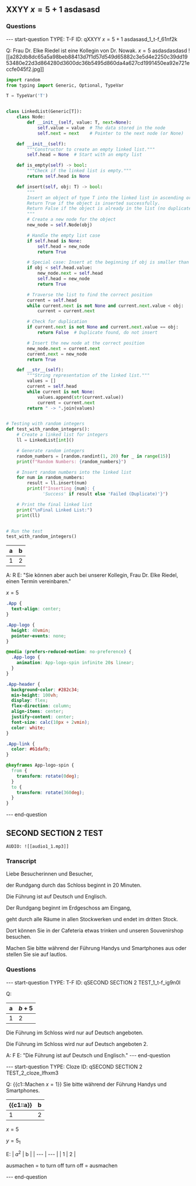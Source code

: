 ## XXYY $x=5+1$ asdasasd

### Questions

--- start-question
TYPE: T-F
ID: qXXYY $x=5+1$ asdasasd_1_t-f_61nf2k

Q: Frau Dr. Elke Riedel ist eine Kollegin von Dr. Nowak. $x=5$ asdasdasdasd
![[a282db8dc65a5a98beb88413d7f1d57d549d65882c3e5d4e2250c39dd1953480e22d3d864280d3600dc36b5495d860da4a627cd1991450ea92e721eccfe045f2.jpg]]

```python
import random
from typing import Generic, Optional, TypeVar

T = TypeVar('T')


class LinkedList(Generic[T]):
    class Node:
        def __init__(self, value: T, next=None):
            self.value = value  # The data stored in the node
            self.next = next    # Pointer to the next node (or None)

    def __init__(self):
        """Constructor to create an empty linked list."""
        self.head = None  # Start with an empty list

    def is_empty(self) -> bool:
        """Check if the linked list is empty."""
        return self.head is None

    def insert(self, obj: T) -> bool:
        """
        Insert an object of type T into the linked list in ascending order.
        Return True if the object is inserted successfully.
        Return False if the object is already in the list (no duplicates allowed).
        """
        # Create a new node for the object
        new_node = self.Node(obj)

        # Handle the empty list case
        if self.head is None:
            self.head = new_node
            return True

        # Special case: Insert at the beginning if obj is smaller than the head
        if obj < self.head.value:
            new_node.next = self.head
            self.head = new_node
            return True

        # Traverse the list to find the correct position
        current = self.head
        while current.next is not None and current.next.value < obj:
            current = current.next

        # Check for duplication
        if current.next is not None and current.next.value == obj:
            return False  # Duplicate found, do not insert

        # Insert the new node at the correct position
        new_node.next = current.next
        current.next = new_node
        return True

    def __str__(self):
        """String representation of the linked list."""
        values = []
        current = self.head
        while current is not None:
            values.append(str(current.value))
            current = current.next
        return " -> ".join(values)


# Testing with random integers
def test_with_random_integers():
    # Create a linked list for integers
    ll = LinkedList[int]()

    # Generate random integers
    random_numbers = [random.randint(1, 20) for _ in range(15)]
    print(f"Random Numbers: {random_numbers}")

    # Insert random numbers into the linked list
    for num in random_numbers:
        result = ll.insert(num)
        print(f"Inserting {num}: {
              'Success' if result else 'Failed (Duplicate)'}")

    # Print the final linked list
    print("\nFinal Linked List:")
    print(ll)


# Run the test
test_with_random_integers()
```

| a   | b   |
| --- | --- |
| 1   | 2   |

A: R
E: "Sie können aber auch bei unserer Kollegin, Frau Dr. Elke Riedel, einen Termin vereinbaren."

$x=5$

```css
.App {
  text-align: center;
}

.App-logo {
  height: 40vmin;
  pointer-events: none;
}

@media (prefers-reduced-motion: no-preference) {
  .App-logo {
    animation: App-logo-spin infinite 20s linear;
  }
}

.App-header {
  background-color: #282c34;
  min-height: 100vh;
  display: flex;
  flex-direction: column;
  align-items: center;
  justify-content: center;
  font-size: calc(10px + 2vmin);
  color: white;
}

.App-link {
  color: #61dafb;
}

@keyframes App-logo-spin {
  from {
    transform: rotate(0deg);
  }
  to {
    transform: rotate(360deg);
  }
}
```

--- end-question


## SECOND SECTION 2 TEST

```
AUDIO: ![[audio1_1.mp3]]
```

### Transcript

Liebe Besucherinnen und Besucher,

der Rundgang durch das Schloss beginnt in 20 Minuten.

Die Führung ist auf Deutsch und Englisch.

Der Rundgang beginnt im Erdgeschoss am Eingang,

geht durch alle Räume in allen Stockwerken und endet im dritten Stock.

Dort können Sie in der Cafeteria etwas trinken und unseren Souvenirshop besuchen.

Machen Sie bitte während der Führung Handys und Smartphones aus oder stellen Sie sie auf lautlos.

### Questions

--- start-question
TYPE: T-F
ID: qSECOND SECTION 2 TEST_1_t-f_ig9n0l

Q: 

| a   | $b+5$   |
| --- | --- |
| 1   | 2   |


Die Führung im Schloss wird nur auf Deutsch angeboten.

Die Führung im Schloss wird nur auf Deutsch angeboten 2.

A: F
E: "Die Führung ist auf Deutsch und Englisch."
--- end-question


--- start-question
TYPE: Cloze
ID: qSECOND SECTION 2 TEST_2_cloze_lfhxm3

Q: {{c1::Machen $x=1$}} Sie bitte während der Führung Handys und Smartphones.

| {{c1::a}}   | b   |
| --- | --- |
| 1   | 2   |



$x=5$

$y=5_{1}$



E: 
| $a^2$  | b  |
| --- | --- |
| 1   | 2   |

ausmachen = to turn off
turn off = ausmachen

--- end-question
